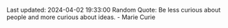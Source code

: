 Last updated: 2024-04-02 19:33:00
Random Quote: Be less curious about people and more curious about ideas. - Marie Curie